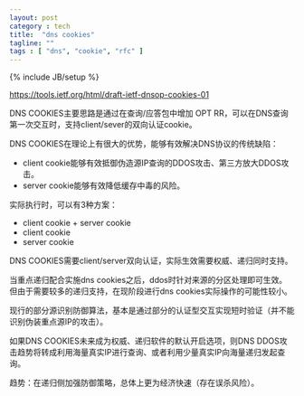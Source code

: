 ```yaml
---
layout: post
category : tech
title:  "dns cookies"
tagline: ""
tags : [ "dns", "cookie", "rfc" ] 
---
```

{% include JB/setup %}

https://tools.ietf.org/html/draft-ietf-dnsop-cookies-01

DNS COOKIES主要思路是通过在查询/应答包中增加 OPT RR，可以在DNS查询第一次交互时，支持client/sever的双向认证cookie。

DNS COOKIES在理论上有很大的优势，能够有效解决DNS协议的传统缺陷：
- client cookie能够有效抵御伪造源IP查询的DDOS攻击、第三方放大DDOS攻击。
- server cookie能够有效降低缓存中毒的风险。

实际执行时，可以有3种方案：
- client cookie  +  server cookie
- client cookie
- server cookie

DNS COOKIES需要client/server双向认证，实际生效需要权威、递归同时支持。

当重点递归配合实施dns cookies之后，ddos时针对来源的分区处理即可生效。但由于需要较多的递归支持，在现阶段进行dns cookies实际操作的可能性较小。

现行的部分源识别防御算法，基本是通过部分的认证型交互实现短时验证（并不能识别伪装重点源IP的攻击）。

如果DNS COOKIES未来成为权威、递归软件的默认开启选项，则DNS DDOS攻击趋势将转成利用海量真实IP进行查询、或者利用少量真实IP向海量递归发起查询。

趋势：在递归侧加强防御策略，总体上更为经济快速（存在误杀风险）。
